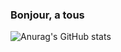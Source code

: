 ### Bonjour, a tous

![Anurag's GitHub stats](https://github-readme-stats.vercel.app/api?username=gabincleaver&show_icons=true)
